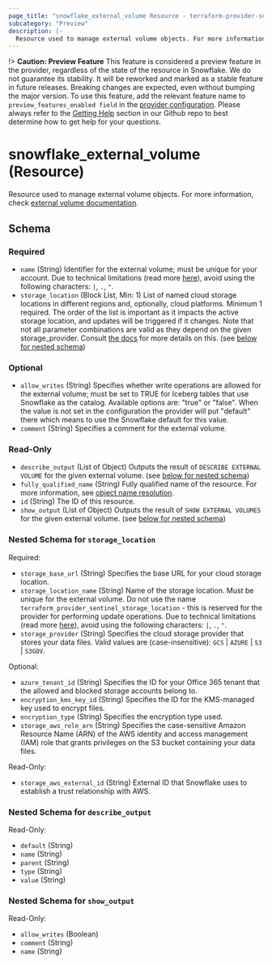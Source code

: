 ```yaml
---
page_title: "snowflake_external_volume Resource - terraform-provider-snowflake"
subcategory: "Preview"
description: |-
  Resource used to manage external volume objects. For more information, check external volume documentation https://docs.snowflake.com/en/sql-reference/commands-data-loading#external-volume.
---
```


!> **Caution: Preview Feature** This feature is considered a preview feature in the provider, regardless of the state of the resource in Snowflake. We do not guarantee its stability. It will be reworked and marked as a stable feature in future releases. Breaking changes are expected, even without bumping the major version. To use this feature, add the relevant feature name to `preview_features_enabled field` in the [provider configuration](https://registry.terraform.io/providers/Snowflake-Labs/snowflake/latest/docs#schema). Please always refer to the [Getting Help](https://github.com/Snowflake-Labs/terraform-provider-snowflake?tab=readme-ov-file#getting-help) section in our Github repo to best determine how to get help for your questions.

# snowflake_external_volume (Resource)

Resource used to manage external volume objects. For more information, check [external volume documentation](https://docs.snowflake.com/en/sql-reference/commands-data-loading#external-volume).



<!-- schema generated by tfplugindocs -->
## Schema

### Required

- `name` (String) Identifier for the external volume; must be unique for your account. Due to technical limitations (read more [here](https://github.com/Snowflake-Labs/terraform-provider-snowflake/blob/main/docs/technical-documentation/identifiers_rework_design_decisions.md#known-limitations-and-identifier-recommendations)), avoid using the following characters: `|`, `.`, `"`.
- `storage_location` (Block List, Min: 1) List of named cloud storage locations in different regions and, optionally, cloud platforms. Minimum 1 required. The order of the list is important as it impacts the active storage location, and updates will be triggered if it changes. Note that not all parameter combinations are valid as they depend on the given storage_provider. Consult [the docs](https://docs.snowflake.com/en/sql-reference/sql/create-external-volume#cloud-provider-parameters-cloudproviderparams) for more details on this. (see [below for nested schema](#nestedblock--storage_location))

### Optional

- `allow_writes` (String) Specifies whether write operations are allowed for the external volume; must be set to TRUE for Iceberg tables that use Snowflake as the catalog. Available options are: "true" or "false". When the value is not set in the configuration the provider will put "default" there which means to use the Snowflake default for this value.
- `comment` (String) Specifies a comment for the external volume.

### Read-Only

- `describe_output` (List of Object) Outputs the result of `DESCRIBE EXTERNAL VOLUME` for the given external volume. (see [below for nested schema](#nestedatt--describe_output))
- `fully_qualified_name` (String) Fully qualified name of the resource. For more information, see [object name resolution](https://docs.snowflake.com/en/sql-reference/name-resolution).
- `id` (String) The ID of this resource.
- `show_output` (List of Object) Outputs the result of `SHOW EXTERNAL VOLUMES` for the given external volume. (see [below for nested schema](#nestedatt--show_output))

<a id="nestedblock--storage_location"></a>
### Nested Schema for `storage_location`

Required:

- `storage_base_url` (String) Specifies the base URL for your cloud storage location.
- `storage_location_name` (String) Name of the storage location. Must be unique for the external volume. Do not use the name `terraform_provider_sentinel_storage_location` - this is reserved for the provider for performing update operations. Due to technical limitations (read more [here](https://github.com/Snowflake-Labs/terraform-provider-snowflake/blob/main/docs/technical-documentation/identifiers_rework_design_decisions.md#known-limitations-and-identifier-recommendations)), avoid using the following characters: `|`, `.`, `"`.
- `storage_provider` (String) Specifies the cloud storage provider that stores your data files. Valid values are (case-insensitive): `GCS` | `AZURE` | `S3` | `S3GOV`.

Optional:

- `azure_tenant_id` (String) Specifies the ID for your Office 365 tenant that the allowed and blocked storage accounts belong to.
- `encryption_kms_key_id` (String) Specifies the ID for the KMS-managed key used to encrypt files.
- `encryption_type` (String) Specifies the encryption type used.
- `storage_aws_role_arn` (String) Specifies the case-sensitive Amazon Resource Name (ARN) of the AWS identity and access management (IAM) role that grants privileges on the S3 bucket containing your data files.

Read-Only:

- `storage_aws_external_id` (String) External ID that Snowflake uses to establish a trust relationship with AWS.


<a id="nestedatt--describe_output"></a>
### Nested Schema for `describe_output`

Read-Only:

- `default` (String)
- `name` (String)
- `parent` (String)
- `type` (String)
- `value` (String)


<a id="nestedatt--show_output"></a>
### Nested Schema for `show_output`

Read-Only:

- `allow_writes` (Boolean)
- `comment` (String)
- `name` (String)
